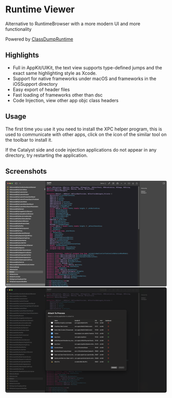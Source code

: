 # Runtime Viewer

Alternative to RuntimeBrowser with a more modern UI and more functionality

Powered by [ClassDumpRuntime](https://github.com/leptos-null/ClassDumpRuntime)

## Highlights
- Full in AppKit/UIKit, the text view supports type-defined jumps and the exact same highlighting style as Xcode.
- Support for native frameworks under macOS and frameworks in the iOSSupport directory
- Easy export of header files
- Fast loading of frameworks other than dsc
- Code Injection, view other app objc class headers

## Usage
The first time you use it you need to install the XPC helper program, this is used to communicate with other apps, click on the icon of the similar tool on the toolbar to install it.

If the Catalyst side and code injection applications do not appear in any directory, try restarting the application.

## Screenshots
![](./Screenshots/001.png)
![](./Screenshots/002.png)

